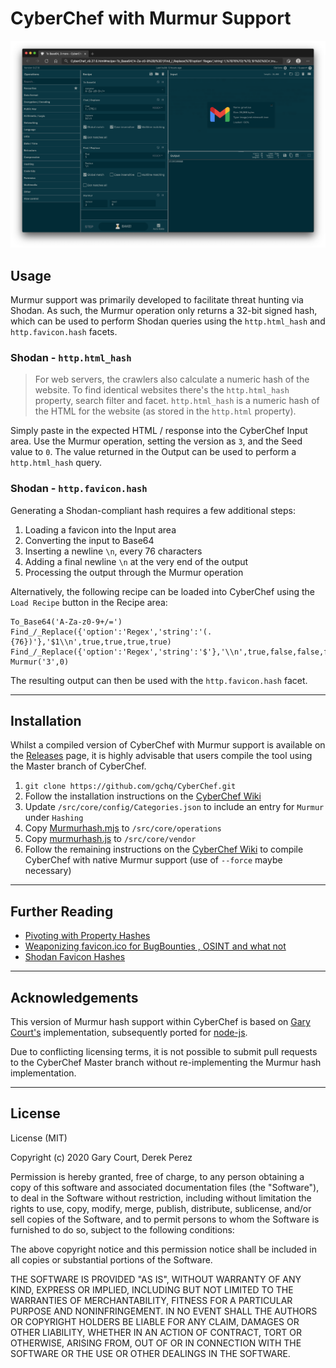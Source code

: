 # CyberChef with Murmur Support


![Screenshot showing the Murmur has of a favicon](./Screenshot.png)


## Usage
Murmur support was primarily developed to facilitate threat hunting via Shodan. As such, the Murmur operation only returns a 32-bit signed hash, which can be used to perform Shodan queries using the `http.html_hash` and `http.favicon.hash` facets.

### Shodan - `http.html_hash`
> For web servers, the crawlers also calculate a numeric hash of the website. To find identical websites there's the `http.html_hash` property, search filter and facet. `http.html_hash` is a numeric hash of the HTML for the website (as stored in the `http.html` property).

Simply paste in the expected HTML / response into the CyberChef Input area. Use the Murmur operation, setting the version as `3`, and the Seed value to `0`. The value returned in the Output can be used to perform a `http.html_hash` query.


### Shodan - `http.favicon.hash`
Generating a Shodan-compliant hash requires a few additional steps:

1. Loading a favicon into the Input area
2. Converting the input to Base64
3. Inserting a newline `\n`, every 76 characters
4. Adding a final newline `\n` at the very end of the output
5. Processing the output through the Murmur operation

Alternatively, the following recipe can be loaded into CyberChef using the `Load Recipe` button in the Recipe area:

```
To_Base64('A-Za-z0-9+/=')
Find_/_Replace({'option':'Regex','string':'(.{76})'},'$1\\n',true,true,true,true)
Find_/_Replace({'option':'Regex','string':'$'},'\\n',true,false,false,false)
Murmur('3',0)
```

The resulting output can then be used with the `http.favicon.hash` facet.

---

## Installation
Whilst a compiled version of CyberChef with Murmur support is available on the [Releases](https://github.com/ssnkhan/CyberChef/releases) page, it is highly advisable that users compile the tool using the Master branch of CyberChef.

1. `git clone https://github.com/gchq/CyberChef.git`
2. Follow the installation instructions on the [CyberChef Wiki](https://github.com/gchq/CyberChef/wiki/Getting-started#installing)
3. Update `/src/core/config/Categories.json` to include an entry for `Murmur` under `Hashing`
4. Copy [Murmurhash.mjs](./Murmur.mjs) to `/src/core/operations`
5. Copy [murmurhash.js](./murmurhash.js) to `/src/core/vendor`
6. Follow the remaining instructions on the [CyberChef Wiki](https://github.com/gchq/CyberChef/wiki/Getting-started#compiling) to compile CyberChef with native Murmur support (use of `--force` maybe necessary)

---

## Further Reading
* [Pivoting with Property Hashes](https://help.shodan.io/mastery/property-hashes)
* [Weaponizing favicon.ico for BugBounties , OSINT and what not](https://medium.com/@Asm0d3us/weaponizing-favicon-ico-for-bugbounties-osint-and-what-not-ace3c214e139)
* [Shodan Favicon Hashes](https://github.com/sansatart/scrapts/blob/master/shodan-favicon-hashes.csv)

---

## Acknowledgements
This version of Murmur hash support within CyberChef is based on [Gary Court's](https://github.com/garycourt/murmurhash-js) implementation, subsequently ported for [node-js](https://github.com/perezd/node-murmurhash). 

Due to conflicting licensing terms, it is not possible to submit pull requests to the CyberChef Master branch without re-implementing the Murmur hash implementation.


---

## License
License (MIT)

Copyright (c) 2020 Gary Court, Derek Perez

Permission is hereby granted, free of charge, to any person obtaining a copy of this software and associated documentation files (the "Software"), to deal in the Software without restriction, including without limitation the rights to use, copy, modify, merge, publish, distribute, sublicense, and/or sell copies of the Software, and to permit persons to whom the Software is furnished to do so, subject to the following conditions:

The above copyright notice and this permission notice shall be included in all copies or substantial portions of the Software.

THE SOFTWARE IS PROVIDED "AS IS", WITHOUT WARRANTY OF ANY KIND, EXPRESS OR IMPLIED, INCLUDING BUT NOT LIMITED TO THE WARRANTIES OF MERCHANTABILITY, FITNESS FOR A PARTICULAR PURPOSE AND NONINFRINGEMENT. IN NO EVENT SHALL THE AUTHORS OR COPYRIGHT HOLDERS BE LIABLE FOR ANY CLAIM, DAMAGES OR OTHER LIABILITY, WHETHER IN AN ACTION OF CONTRACT, TORT OR OTHERWISE, ARISING FROM, OUT OF OR IN CONNECTION WITH THE SOFTWARE OR THE USE OR OTHER DEALINGS IN THE SOFTWARE.
